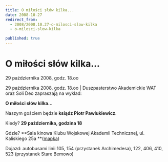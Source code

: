```yaml
---
title: O miłości słów kilka...
date: 2008-10-27
redirect_from: 
  - 2008/2008.10.27-o-milosci-slow-kilka
  - o-milosci-slow-kilka

published: true
---
```




# O miłości słów kilka...

<time>29 października 2008, godz. 18.oo</time>

29 października 2008, godz. 18.oo | 
Duszpasterstwo Akademickie WAT oraz Soli Deo zapraszają na wykład:

**O miłości słów kilka...**

Naszym gościem będzie **ksiądz Piotr Pawlukiewicz**.

Kiedy? **29 października, godzina 18**

Gdzie? **Sala kinowa Klubu Wojskowej Akademii Technicznej, ul. Kaliskiego 25a **([mapka](http://maps.google.pl/maps?f=d&saddr=&daddr=52.255234,20.895352&hl=pl&geocode=&mra=dme&mrcr=0&mrsp=1&sz=15&sll=52.254157,20.902991&sspn=0.012636,0.029697&ie=UTF8&ll=52.255077,20.895996&spn=0.012636,0.029697&z=15))

Dojazd: autobusami linii 105, 154 (przystanek Archimedesa), 122, 406, 410, 523 (przystanek Stare Bemowo)         

         


<!--CONTENT FROM OLD SERVER (jos before 2013): 29 października 2008, godz. 18.oo | 
Duszpasterstwo Akademickie WAT oraz Soli Deo zapraszają na wykład:

**O miłości słów kilka...**

Naszym gościem będzie **ksiądz Piotr Pawlukiewicz**.

Kiedy? **29 października, godzina 18**



Gdzie? **Sala kinowa Klubu Wojskowej Akademii Technicznej, ul. Kaliskiego 25a **([mapka](http://maps.google.pl/maps?f=d&saddr=&daddr=52.255234,20.895352&hl=pl&geocode=&mra=dme&mrcr=0&mrsp=1&sz=15&sll=52.254157,20.902991&sspn=0.012636,0.029697&ie=UTF8&ll=52.255077,20.895996&spn=0.012636,0.029697&z=15))



Dojazd: autobusami linii 105, 154 (przystanek Archimedesa), 122, 406, 410, 523 (przystanek Stare Bemowo)         

         

-->

<!--{{json:{"created_date":"2008-10-27 11:50:37","publish_down":"0000-00-00 00:00:00","id":"668"}}}-->
